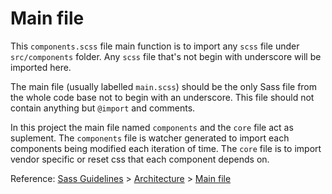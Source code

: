 # Main file

This `components.scss` file main function is to import any `scss` file under `src/components` folder. Any `scss` file that's not begin with underscore will be imported here.

The main file (usually labelled `main.scss`) should be the only Sass file from the whole code base not to begin with an underscore. This file should not contain anything but `@import` and comments. 

In this project the main file named `components` and the `core` file act as suplement. The `components` file is watcher generated to import each components being modified each iteration of time. The `core` file is to import vendor specific or reset css that each component depends on.

Reference: [Sass Guidelines](http://sass-guidelin.es/) > [Architecture](http://sass-guidelin.es/#architecture) > [Main file](http://sass-guidelin.es/#main-file)
